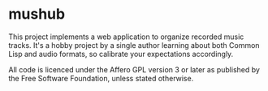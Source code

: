 # mushub

This project implements a web application to organize recorded music tracks.
It's a hobby project by a single author learning about both Common Lisp and
audio formats, so calibrate your expectations accordingly.

All code is licenced under the Affero GPL version 3 or later as published by
the Free Software Foundation, unless stated otherwise.
